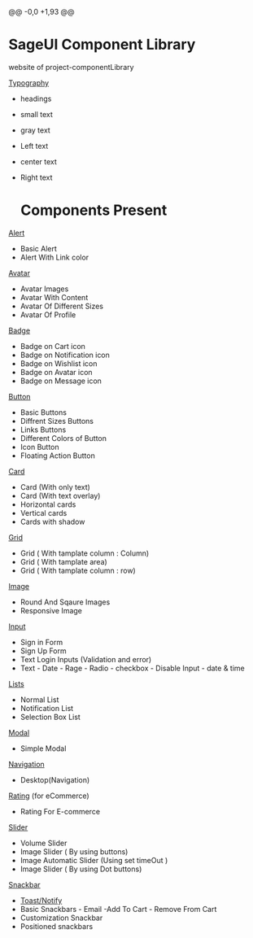 @@ -0,0 +1,93 @@
 # SageUI Component Library

website of  project-componentLibrary

[Typography](https://sage-ui.netlify.app/text.html) 

* headings
* small text
* gray text
* Left text
* center text
* Right text

  # Components Present

[Alert](https://sage-ui.netlify.app/alert.html)  
  * Basic Alert
  * Alert With Link color
  
[Avatar](https://sage-ui.netlify.app/avatar.html)  
* Avatar Images
* Avatar With Content
* Avatar Of Different Sizes
* Avatar Of Profile


[Badge](https://sage-ui.netlify.app/badge.html) 

* Badge on Cart icon
* Badge on Notification icon
* Badge on Wishlist icon
* Badge on Avatar icon
* Badge on Message icon


[Button](https://sage-ui.netlify.app/button.html)  
* Basic Buttons
* Diffrent Sizes Buttons
* Links Buttons
* Different Colors of Button
* Icon Button
* Floating Action Button 


[Card](https://sage-ui.netlify.app/card.html) 
* Card (With only text)
* Card (With text overlay)
* Horizontal cards
* Vertical cards
* Cards with shadow

[Grid](https://sage-ui.netlify.app/simplified.html) 
* Grid ( With tamplate column : Column)
* Grid ( With tamplate area)
* Grid ( With tamplate column : row)

[Image](https://sage-ui.netlify.app/image.html) 
* Round And Sqaure Images
* Responsive Image

[Input](https://sage-ui.netlify.app/input.html) 
* Sign in Form 
* Sign Up Form
* Text Login  Inputs (Validation and error)
* Text - Date - Rage - Radio - checkbox - Disable Input - date & time

[Lists](https://sage-ui.netlify.app/list.html) 
* Normal List
* Notification List
* Selection Box  List

[Modal](https://sage-ui.netlify.app/modal.html) 
* Simple Modal

[Navigation](https://sage-ui.netlify.app/navigation.html) 
* Desktop(Navigation)

[Rating](https://sage-ui.netlify.app/rating.html) (for eCommerce)
* Rating For E-commerce


[Slider](https://sage-ui.netlify.app/slider.html) 
* Volume Slider
* Image Slider  ( By using buttons)
* Image  Automatic Slider (Using set timeOut )
* Image Slider  ( By using Dot buttons)


[Snackbar](https://sage-ui.netlify.app/snackbar.html)
* [Toast/Notify](https://sage-ui.netlify.app/snackbar.html) 
* Basic Snackbars - Email -Add To Cart - Remove From Cart
* Customization Snackbar 
* Positioned snackbars